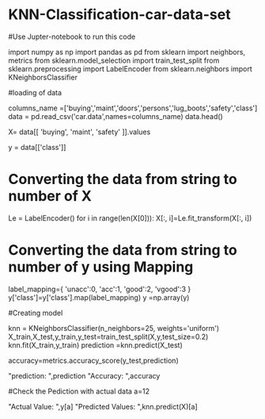 # KNN-Classification-car-data-set
#Use Jupter-notebook to run this code



import numpy as np
import pandas as pd
from sklearn import neighbors, metrics
from sklearn.model_selection import train_test_split
from sklearn.preprocessing import LabelEncoder
from sklearn.neighbors import KNeighborsClassifier

#loading of data

columns_name =['buying','maint','doors','persons','lug_boots','safety','class']
data = pd.read_csv('car.data',names=columns_name)
data.head()

X= data[[
    'buying',
    'maint',
    'safety'
]].values

y = data[['class']]

# Converting the data from string to number of X

Le = LabelEncoder()
for i in range(len(X[0])):
    X[:, i]=Le.fit_transform(X[:, i])
   
# Converting the data from string to number of y using Mapping

label_mapping={
    'unacc':0,
    'acc':1,
    'good':2,
    'vgood':3
}
y['class']=y['class'].map(label_mapping)
y =np.array(y)


#Creating model

knn = KNeighborsClassifier(n_neighbors=25, weights='uniform')
X_train,X_test,y_train,y_test=train_test_split(X,y,test_size=0.2)
knn.fit(X_train,y_train)
prediction =knn.predict(X_test)

accuracy=metrics.accuracy_score(y_test,prediction)

"prediction: ",prediction
"Accuracy: ",accuracy

#Check the Pediction with actual data
a=12

"Actual Value: ",y[a]
"Predicted Values: ",knn.predict(X)[a]
